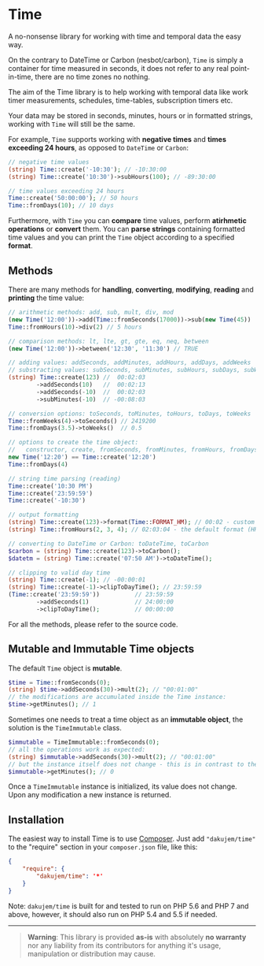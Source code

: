 # Time

A no-nonsense library for working with time and temporal data the easy way.

On the contrary to DateTime or Carbon (nesbot/carbon), `Time` is simply a container for time measured in seconds,
it does not refer to any real point-in-time, there are no time zones no nothing.

The aim of the Time library is to help working with temporal data
like work timer measurements, schedules, time-tables, subscription timers etc.

Your data may be stored in seconds, minutes, hours or in formatted strings, working with `Time` will still be the same.

For example, `Time` supports working with **negative times** and **times exceeding 24 hours**, as opposed to `DateTime` or `Carbon`:
```php
// negative time values
(string) Time::create('-10:30'); // -10:30:00
(string) Time::create('10:30')->subHours(100); // -89:30:00

// time values exceeding 24 hours
Time::create('50:00:00'); // 50 hours
Time::fromDays(10); // 10 days
```

Furthermore, with `Time` you can **compare** time values, perform **atirhmetic operations** or **convert** them.
You can **parse strings** containing formatted time values and you can print the `Time` object according to a specified **format**.

## Methods

There are many methods for **handling**, **converting**, **modifying**, **reading** and **printing** the time value:
```php
// arithmetic methods: add, sub, mult, div, mod
(new Time('12:00'))->add(Time::fromSeconds(17000))->sub(new Time(45))
Time::fromHours(10)->div(2) // 5 hours

// comparison methods: lt, lte, gt, gte, eq, neq, between
(new Time('12:00'))->between('12:30', '11:30') // TRUE

// adding values: addSeconds, addMinutes, addHours, addDays, addWeeks
// substracting values: subSeconds, subMinutes, subHours, subDays, subWeeks
(string) Time::create(123) //  00:02:03
        ->addSeconds(10)   //  00:02:13
        ->addSeconds(-10)  //  00:02:03
        ->subMinutes(-10)  // -00:08:03

// conversion options: toSeconds, toMinutes, toHours, toDays, toWeeks
Time::fromWeeks(4)->toSeconds() // 2419200
Time::fromDays(3.5)->toWeeks()  // 0.5

// options to create the time object:
//   constructor, create, fromSeconds, fromMinutes, fromHours, fromDays, fromWeeks
new Time('12:20') == Time::create('12:20')
Time::fromDays(4)

// string time parsing (reading)
Time::create('10:30 PM')
Time::create('23:59:59')
Time::create('-10:30')

// output formatting
(string) Time::create(123)->format(Time::FORMAT_HM); // 00:02 - custom format (HH:mm)
(string) Time::fromHours(2, 3, 4); // 02:03:04 - the default format (HH:mm:ss)

// converting to DateTime or Carbon: toDateTime, toCarbon
$carbon = (string) Time::create(123)->toCarbon();
$datetm = (string) Time::create('07:50 AM')->toDateTime();

// clipping to valid day time
(string) Time::create(-1); // -00:00:01
(string) Time::create(-1)->clipToDayTime(); // 23:59:59
(Time::create('23:59:59'))          // 23:59:59
        ->addSeconds(1)             // 24:00:00
        ->clipToDayTime();          // 00:00:00
```
For all the methods, please refer to the source code.

## Mutable and Immutable Time objects

The default `Time` object is **mutable**.
```php
$time = Time::fromSeconds(0);
(string) $time->addSeconds(30)->mult(2); // "00:01:00"
// the modifications are accumulated inside the Time instance:
$time->getMinutes(); // 1
```
Sometimes one needs to treat a time object as an **immutable object**, the solution is the `TimeImmutable` class.
```php
$immutable = TimeImmutable::fromSeconds(0);
// all the operations work as expected:
(string) $immutable->addSeconds(30)->mult(2); // "00:01:00"
// but the instance itself does not change - this is in contrast to the default Time object:
$immutable->getMinutes(); // 0
```
Once a `TimeImmutable` instance is initialized, its value does not change. Upon any modification a new instance is returned.


## Installation
The easiest way to install Time is to use [Composer](https://getcomposer.org/). Just add `"dakujem/time"` to the "require" section in your `composer.json` file, like this:
```json
{
	"require": {
		"dakujem/time": '*'
	}
}
```

Note: `dakujem/time` is built for and tested to run on PHP 5.6 and PHP 7 and above, however, it should also run on PHP 5.4 and 5.5 if needed.


----

> **Warning**: This library is provided **as-is** with absolutely **no warranty** nor any liability from its contributors for anything it's usage, manipulation or distribution may cause.
